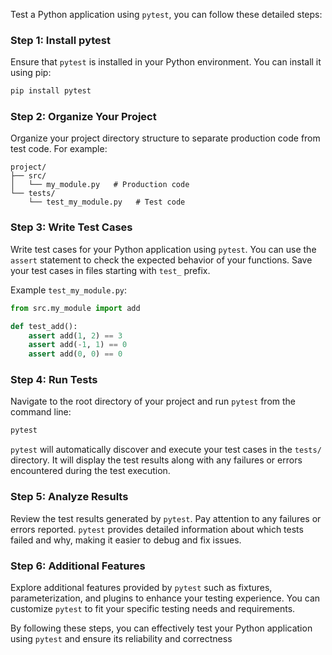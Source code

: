 Test a Python application using `pytest`, you can follow these detailed steps:

### Step 1: Install pytest
Ensure that `pytest` is installed in your Python environment. You can install it using pip:

```bash
pip install pytest
```

### Step 2: Organize Your Project
Organize your project directory structure to separate production code from test code. For example:

```
project/
├── src/
│   └── my_module.py   # Production code
└── tests/
    └── test_my_module.py   # Test code
```

### Step 3: Write Test Cases
Write test cases for your Python application using `pytest`. You can use the `assert` statement to check the expected behavior of your functions. Save your test cases in files starting with `test_` prefix.

Example `test_my_module.py`:

```python
from src.my_module import add

def test_add():
    assert add(1, 2) == 3
    assert add(-1, 1) == 0
    assert add(0, 0) == 0
```

### Step 4: Run Tests
Navigate to the root directory of your project and run `pytest` from the command line:

```bash
pytest
```

`pytest` will automatically discover and execute your test cases in the `tests/` directory. It will display the test results along with any failures or errors encountered during the test execution.

### Step 5: Analyze Results
Review the test results generated by `pytest`. Pay attention to any failures or errors reported. `pytest` provides detailed information about which tests failed and why, making it easier to debug and fix issues.

### Step 6: Additional Features
Explore additional features provided by `pytest` such as fixtures, parameterization, and plugins to enhance your testing experience. You can customize `pytest` to fit your specific testing needs and requirements.

By following these steps, you can effectively test your Python application using `pytest` and ensure its reliability and correctness
